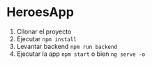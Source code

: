 # HeroesApp
1. Cllonar el proyecto
2. Ejecutar ``npm install``
3. Levantar backend ```npm run backend```
4. Ejecutar la app ```npm start``` o bien ```ng serve -o```
